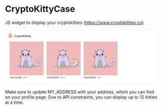 # CryptoKittyCase
JS widget to display your cryptokitties (https://www.cryptokitties.co).

![screenshot of CryptoKittyCase](screenshot.png)

Make sure to update MY_ADDRESS with your address, which you can find on your profile page. Due to API constraints, you can display up to 12 kitties at a time.
